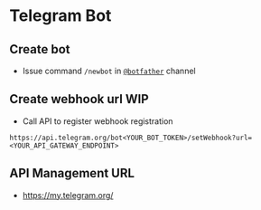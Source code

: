 # Telegram Bot

## Create bot

- Issue command `/newbot` in [`@botfather`](https://t.me/botfather) channel

## Create webhook url **WIP**

- Call API to register webhook registration

```
https://api.telegram.org/bot<YOUR_BOT_TOKEN>/setWebhook?url=<YOUR_API_GATEWAY_ENDPOINT>
```

## API Management URL

- https://my.telegram.org/
